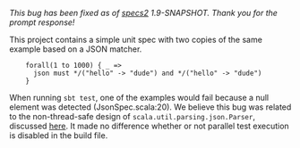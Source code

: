 *This bug has been fixed as of
[specs2](https://github.com/etorreborre/specs2) 1.9-SNAPSHOT. Thank
you for the prompt response!*

This project contains a simple unit spec with two copies of the same
example based on a JSON matcher.

        forall(1 to 1000) { _ =>
          json must */("hello" -> "dude") and */("hello" -> "dude")
        }

When running `sbt test`, one of the examples would fail because a null
element was detected (JsonSpec.scala:20). We believe this bug was
related to the non-thread-safe design of
`scala.util.parsing.json.Parser`, discussed
[here](https://issues.scala-lang.org/browse/SI-4929). It made no
difference whether or not parallel test execution is disabled in the
build file.

